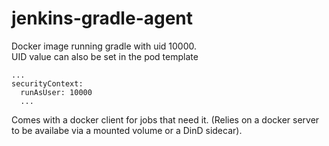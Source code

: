 # jenkins-gradle-agent

Docker image running gradle with uid 10000.
<br/>
UID value can also be set in the pod template
```
...
securityContext:
  runAsUser: 10000
  ...
```

Comes with a docker client for jobs that need it. (Relies on a docker server to be availabe via a mounted volume or a DinD sidecar).
